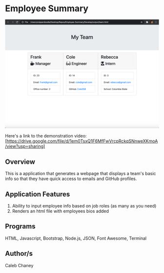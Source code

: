 # Employee Summary

![](https://github.com/Cachamoe/Employee-Summary/blob/main/Assets/Screen%20Shot%202020-10-12%20at%2010.49.03%20AM.png)

Here's a link to the demonstration video: [https://drive.google.com/file/d/1em0TsxQ1F6MfFwVrcpRckqSNnweXKmoA/view?usp=sharing]

## Overview
This is a application that generates a webpage that displays a team's basic info so that they have quick access to emails and GitHub profiles.



## Application Features
1) Ability to input employee info based on job roles (as many as you need)
2) Renders an html file with employees bios added


## Programs 
HTML, Javascript, Bootstrap, Node.js, JSON, Font Awesome, Terminal

## Author/s
Caleb Chaney
